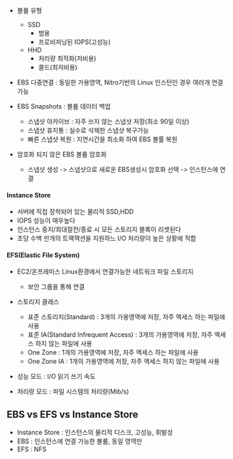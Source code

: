 - 볼륨 유형
	- SSD 
		- 범용 
		- 프로비저닝된 IOPS(고성능)
	- HHD 
		- 처리량 최적화(저비용)
		- 콜드(최저비용)

- EBS 다중연결 : 동일한 가용영역, Nitro기반의 Linux 인스턴인 경우 여러개 연결 가능
- EBS Snapshots : 볼륨 데이터 백업
	- 스냅샷 아카이브 : 자주 쓰지 않는 스냅샷 저장(최소 90일 이상)
	- 스냅샷 휴지통 : 실수로 삭제한 스냅샷 복구가능
	- 빠른 스냅샷 복원 : 지연시간을 최소화 하여 EBS 볼률 복원

- 암호화 되지 않은 EBS 볼륨 암호화
	- 스냅샷 생성 -> 스냅샷으로 새로운 EBS생성시 암호화 선택 -> 인스턴스에 연결

#### Instance Store
- 서버에 직접 장착되어 있는 물리적 SSD,HDD
- IOPS 성능이 매우높다
- 인스턴스 중지/최대절전/종료 시 모든 스토리지 블록이 리셋된다
- 초당 수백 만개의 트랙잭션을 지원하느 I/O 처리량이 높은 상황에 적합

#### EFS(Elastic File System)
- EC2/온프레미스 Linux환경에서 연결가능한 네트워크 파일 스토리지
	- 보안 그룹을 통해 연결
- 스토리지 클래스
	- 표준 스토리지(Standard) : 3개의 가용영역에 저장, 자주 엑세스 하는 파일에 사용
	- 표준 IA(Standard Infrequent Access) : 3개의 가용영역에 저장, 자주 엑세스 하지 않는 파일에 사용
	- One Zone : 1개의 가용영역에 저장, 자주 엑세스 하는 파일에 사용 
	- One Zone IA : 1개의 가용영역에 저장, 자주 엑세스 하지 않는 파일에 사용 

- 성능 모드 : I/O 읽기 쓰기 속도
- 처리량 모드 : 파일 시스템의  처리량(Mib/s)

## EBS vs EFS vs Instance Store
- Instance Store : 인스턴스의 물리적 디스크, 고성능, 휘발성
- EBS : 인스턴스에 연결 가능한 볼륨, 동일 영역만
- EFS  : NFS